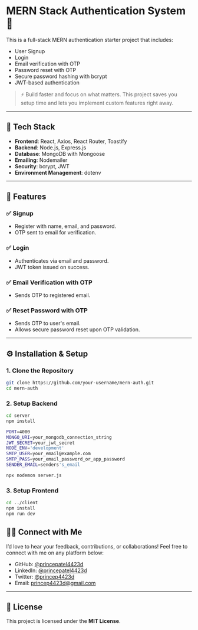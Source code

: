 # MERN Stack Authentication System 🔐

This is a full-stack MERN authentication starter project that includes:

- User Signup
- Login
- Email verification with OTP
- Password reset with OTP
- Secure password hashing with bcrypt
- JWT-based authentication

> ⚡ Build faster and focus on what matters. This project saves you setup time and lets you implement custom features right away.

---

## 🚀 Tech Stack

- **Frontend**: React, Axios, React Router, Toastify
- **Backend**: Node.js, Express.js
- **Database**: MongoDB with Mongoose
- **Emailing**: Nodemailer
- **Security**: bcrypt, JWT
- **Environment Management**: dotenv

---

## 🔐 Features

### ✅ Signup
- Register with name, email, and password.
- OTP sent to email for verification.

### ✅ Login
- Authenticates via email and password.
- JWT token issued on success.

### ✅ Email Verification with OTP
- Sends OTP to registered email.

### ✅ Reset Password with OTP
- Sends OTP to user's email.
- Allows secure password reset upon OTP validation.

---

## ⚙️ Installation & Setup

### 1. Clone the Repository

```bash
git clone https://github.com/your-username/mern-auth.git
cd mern-auth
```

### 2. Setup Backend

```bash
cd server
npm install
```

```bash
PORT=4000
MONGO_URI=your_mongodb_connection_string
JWT_SECRET=your_jwt_secret
NODE_ENV='development'
SMTP_USER=your_email@example.com
SMTP_PASS=your_email_password_or_app_password
SENDER_EMAIL=senders's_email
```

```bash
npx nodemon server.js
```

### 3. Setup Frontend
```bash
cd ../client
npm install
npm run dev
```

## 👨‍💻 Connect with Me

I’d love to hear your feedback, contributions, or collaborations! Feel free to connect with me on any platform below:

- GitHub: [@princepatel4423d](https://github.com/princepatel4423d)
- LinkedIn: [@princepatel4423d](https://linkedin.com/in/princepatel4423d)
- Twitter: [@princep4423d](https://twitter.com/princep4423d)
- Email: princep4423d@gmail.com

---

## 📃 License

This project is licensed under the **MIT License**.
